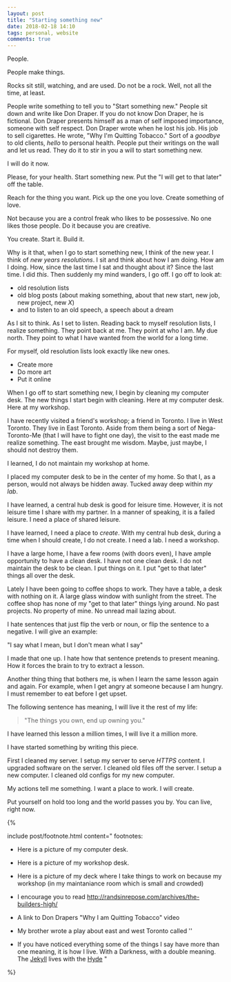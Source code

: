 ```yaml
---
layout: post
title: "Starting something new"
date: 2018-02-18 14:10
tags: personal, website
comments: true
---
```


People.

People make things.

Rocks sit still, watching, and are used. Do not be a rock. Well, not all the time, at least.

People write something to tell you to "Start something new." People sit down and write like Don Draper. If you do not know Don Draper, he is fictional. Don Draper presents himself as a man of self imposed importance, someone with self respect. Don Draper wrote when he lost his job. His job to sell cigarettes. He wrote, "Why I'm Quitting Tobacco." Sort of a _goodbye_ to old clients, _hello_ to personal health. People put their writings on the wall and let us read. They do it to stir in you a will to start something new.

I will do it now.

Please, for your health. Start something new. Put the "I will get to that later" off the table.

Reach for the thing you want. Pick up the one you love. Create something of love.

Not because you are a control freak who likes to be possessive. No one likes those people. Do it because you are creative.

You create. Start it. Build it.

Why is it that,
when I go to start something new, I think of the new year. I think of _new_ _years_ _resolutions_. I sit and think about how I am doing. How am I doing. How, since the last time I sat and thought about it? Since the last time. I did _this_. Then suddenly my mind wanders, I go off. I go off to look at:

- old resolution lists
- old blog posts (about making something, about that new start, new job, new project, new _X_)
- and to listen to an old speech, a speech about a dream

As I sit to think. As I set to listen. Reading back to myself resolution lists, I realize something. They point back at me. They point at who I am. My due north. They point to what I have wanted from the world for a long time.

For myself, old resolution lists look exactly like new ones.

- Create more
- Do more art
- Put it online

When I go off to start something new, I begin by cleaning my computer desk. The new things I start begin with cleaning. Here at my computer desk. Here at my workshop.

I have recently visited a friend's workshop; a friend in Toronto. I live in West Toronto. They live in East Toronto. Aside from them being a sort of Nega-Toronto-Me (that I will have to fight one day), the visit to the east made me realize something. The east brought me wisdom. Maybe, just maybe, I should not destroy them.

I learned, I do not maintain my workshop at home.

I placed my computer desk to be in the center of my home. So that I, as a person, would not always be hidden away. Tucked away deep within _my_ _lab_.

I have learned, a central hub desk is good for leisure time. However, it is not leisure time I share with my partner. In a manner of speaking, it is a failed leisure. I need a place of shared leisure.

I have learned, I need a place to _create_. With my central hub desk, during a time when I should create, I do not create. I need a lab. I need a workshop.

I have a large home, I have a few rooms (with doors even), I have ample opportunity to have a clean desk.
I have not one clean desk. I do not maintain the desk to be clean. I put things on it. I put "get to that later" things all over the desk.

Lately I have been going to coffee shops to work. They have a table, a desk with nothing on it. A large glass window with sunlight from the street. The coffee shop has none of my "get to that later" things lying around. No past projects. No property of mine. No unread mail lazing about.

I hate sentences that just flip the verb or noun, or flip the sentence to a negative. I will give an example:

"I say what I mean, but I don't mean what I say"

I made that one up. I hate how that sentence pretends to present meaning. How it forces the brain to try to extract a lesson.

Another thing thing that bothers me, is when I learn the same lesson again and again. For example, when I get angry at someone because I am hungry. I must remember to eat before I get upset.

The following sentence has meaning, I will live it the rest of my life:

> "The things you own, end up owning you."

I have learned this lesson a million times, I will live it a million more.

I have started something by writing this piece.

First I cleaned my server. I setup my server to serve _HTTPS_ content. I upgraded software on the server. I cleaned old files off the server. I setup a new computer. I cleaned old configs for my new computer.

My actions tell me something. I want a place to work. I will create.

Put yourself on hold too long and the world passes you by. You can live, right now.

{%

include post/footnote.html content="
footnotes:

- Here is a picture of my computer desk.
  ![]()

- Here is a picture of my workshop desk.
  ![]()

- Here is a picture of my deck where I take things to work on because my workshop (in my maintaniance room which is small and crowded)
  ![]()

- I encourage you to read http://randsinrepose.com/archives/the-builders-high/
- A link to Don Drapers \"Why I am Quitting Tobacco\" video
- My brother wrote a play about east and west Toronto called ''
- If you have noticed everything some of the things I say have more than one meaning, it is how I live. With a Darkness, with a double meaning. The [Jekyll](https://jekyllrb.com/docs/sites/) lives with the [Hyde](https://maps.google.ca/maps?q=hyde+park+toronto)
"

%}

